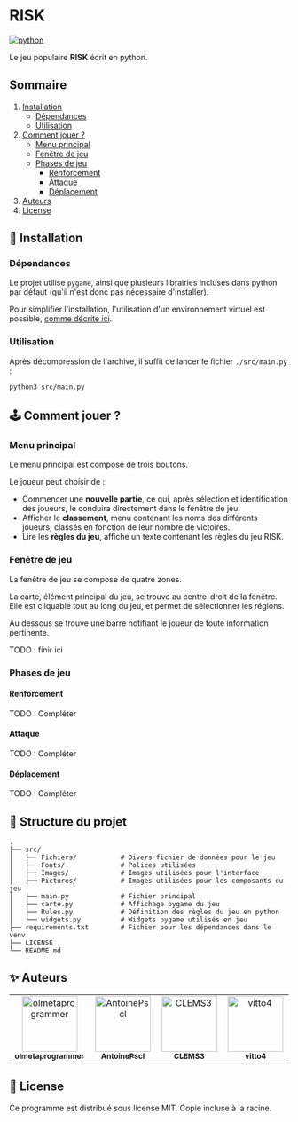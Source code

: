 # RISK

[![python](https://img.shields.io/badge/Python-3776AB?style=for-the-badge&logo=python&logoColor=white)](https://www.python.org)

Le jeu populaire **RISK** écrit en python.

## Sommaire

1. [Installation](#installation)
    - [Dépendances](#dependances)
    - [Utilisation](#utilisation)
2. [Comment jouer ?](#howto)
    - [Menu principal](#mmenu)
    - [Fenêtre de jeu](#gwindow)
    - [Phases de jeu](#gphases)
        - [Renforcement](#renforcement)
        - [Attaque](#attaque)
        - [Déplacement](#depl)
3. [Auteurs](#auteurs)
4. [License](#license)


## 💽 Installation <div id="installation"></div>

### Dépendances <div id="dependances"></div>

Le projet utilise `pygame`, ainsi que plusieurs librairies incluses dans python par défaut (qu'il n'est donc pas nécessaire d'installer).

Pour simplifier l'installation, l'utilisation d'un environnement virtuel est possible, [comme décrite ici](https://docs.python.org/fr/3/tutorial/venv.html).

### Utilisation <div id="utilisation"></div>

Après décompression de l'archive, il suffit de lancer le fichier `./src/main.py` :
```bash
python3 src/main.py
```

## 🕹 Comment jouer ? <div id="howto"></div>

### Menu principal <div id="mmenu"></div>

Le menu principal est composé de trois boutons.

Le joueur peut choisir de :
- Commencer une **nouvelle partie**, ce qui, après sélection et identification des joueurs, le conduira directement dans le fenêtre de jeu.
- Afficher le **classement**, menu contenant les noms des différents joueurs, classés en fonction de leur nombre de victoires.
- Lire les **règles du jeu**, affiche un texte contenant les règles du jeu RISK.

### Fenêtre de jeu <div id="dependences"></div>

La fenêtre de jeu se compose de quatre zones.

La carte, élément principal du jeu, se trouve au centre-droit de la fenêtre. Elle est cliquable tout au long du jeu, et permet de sélectionner les régions.

Au dessous se trouve une barre notifiant le joueur de toute information pertinente.

TODO : finir ici


### Phases de jeu <div id="gphases"></div>

#### Renforcement <div id="renforcement"></div>

TODO : Compléter

#### Attaque <div id="attaque"></div>

TODO : Compléter

#### Déplacement <div id="depl"></div>

TODO : Compléter

## 📁 Structure du projet

```
.
├── src/
│   ├── Fichiers/           # Divers fichier de données pour le jeu
│   ├── Fonts/              # Polices utilisées
│   ├── Images/             # Images utilisées pour l'interface
│   ├── Pictures/           # Images utilisées pour les composants du jeu
│   ├── main.py             # Fichier principal
│   ├── carte.py            # Affichage pygame du jeu
│   ├── Rules.py            # Définition des règles du jeu en python
│   └── widgets.py          # Widgets pygame utilisés en jeu
├── requirements.txt        # Fichier pour les dépendances dans le venv
├── LICENSE
└── README.md
```

## ✨ Auteurs <div id="auteurs"></div>

<table>
  <tbody>
    <tr>
      <td align="center" valign="top" width="14.28%"><a href="https://github.com/olmetaprogrammer"><img src="https://avatars.githubusercontent.com/u/128503773?v=4?s=100" width="100px;" alt="olmetaprogrammer"/><br /><sub><b>olmetaprogrammer</b></sub></a><br /></td>
      <td align="center" valign="top" width="14.28%"><a href="https://github.com/AntoinePscl"><img src="https://avatars.githubusercontent.com/u/128501984?v=4?s=100" width="100px;" alt="AntoinePscl"/><br /><sub><b>AntoinePscl</b></sub></a><br /></td>
      <td align="center" valign="top" width="14.28%"><a href="https://github.com/CLEMS3"><img src="https://avatars.githubusercontent.com/u/56449459?v=4?s=100" width="100px;" alt="CLEMS3"/><br /><sub><b>CLEMS3</b></sub></a><br /></td>
      <td align="center" valign="top" width="14.28%"><a href="https://github.com/vitto4"><img src="https://avatars.githubusercontent.com/u/128498605?v=4?s=100" width="100px;" alt="vitto4"/><br /><sub><b>vitto4</b></sub></a><br /></td>
    </tr>
  </tbody>
</table>


## 📜 License <div id="license"></div>

Ce programme est distribué sous license MIT. Copie incluse à la racine.
